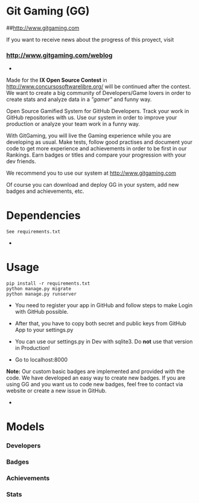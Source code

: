 Git Gaming (GG)
=========
##http://www.gitgaming.com

If you want to receive news about the progress of this proyect, visit

### http://www.gitgaming.com/weblog

-
Made for the **IX Open Source Contest** in http://www.concursosoftwarelibre.org/ will be continued after the contest. We want to create a big community of Developers/Game lovers in order to create stats and analyze data in a *"gamer"* and funny way.

Open Source Gamified System for GitHub Developers. Track your work in GitHub repositories with us. Use our system in order to improve your production or analyze your team work in a funny way.

With GitGaming, you will live the Gaming experience while you are developing as usual. Make tests, follow good practises and document your code to get more experience and achievements in order to be first in our Rankings. Earn badges or titles and compare your progression with your dev friends.

We recommend you to use our system at http://www.gitgaming.com

Of course you can download and deploy GG in your system, add new badges and achievements, etc.

# Dependencies
    See requirements.txt
-
# Usage

    pip install -r requirements.txt
    python manage.py migrate
    python manage.py runserver

* You need to register your app in GitHub and follow steps to make Login with GitHub possible.

* After that, you have to copy both secret and public keys from GitHub App to your settings.py

* You can use our settings.py in Dev with sqlite3. Do **not** use that version in Production!

* Go to localhost:8000

**Note:** Our custom basic badges are implemented and provided with the code. We have developed an easy way to create new badges. If you are using GG and you want us to code new badges, feel free to contact via website or create a new issue in GitHub.


-
# Models

### Developers
### Badges
### Achievements
### Stats



